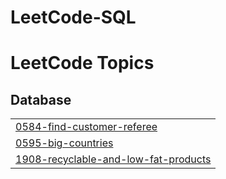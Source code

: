 # LeetCode-SQL
<!---LeetCode Topics Start-->
# LeetCode Topics
## Database
|  |
| ------- |
| [0584-find-customer-referee](https://github.com/Aniso13/LeetCode-SQL/tree/master/0584-find-customer-referee) |
| [0595-big-countries](https://github.com/Aniso13/LeetCode-SQL/tree/master/0595-big-countries) |
| [1908-recyclable-and-low-fat-products](https://github.com/Aniso13/LeetCode-SQL/tree/master/1908-recyclable-and-low-fat-products) |
<!---LeetCode Topics End-->